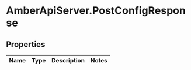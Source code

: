 # AmberApiServer.PostConfigResponse

## Properties
Name | Type | Description | Notes
------------ | ------------- | ------------- | -------------
